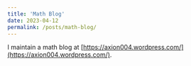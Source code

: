 ```yaml
---
title: 'Math Blog'
date: 2023-04-12
permalink: /posts/math-blog/
---
```


I maintain a math blog at [https://axion004.wordpress.com/](https://axion004.wordpress.com/).
